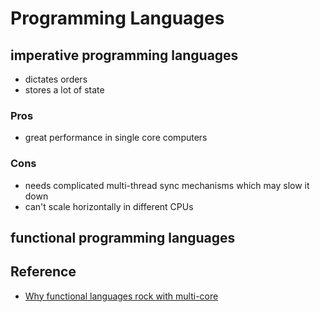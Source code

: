 # Programming Languages


## imperative programming languages

- dictates orders
- stores a lot of state
 
### Pros
- great performance in single core computers

### Cons
- needs complicated multi-thread sync mechanisms which may slow it down
- can't scale horizontally in different CPUs

## functional programming languages


## Reference

- [Why functional languages rock with multi-core](http://prettyprint.me/prettyprint.me/2009/08/01/why-functional-languages-rock-with-multi-core/index.html)